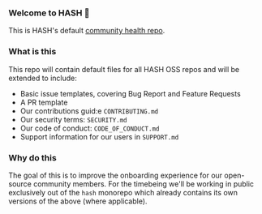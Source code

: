 ### Welcome to HASH 👋

This is HASH's default [community health repo](https://docs.github.com/en/communities/setting-up-your-project-for-healthy-contributions/creating-a-default-community-health-file).


### What is this

This repo will contain default files for all HASH OSS repos and will be extended to include:
- Basic issue templates, covering Bug Report and Feature Requests
- A PR template
- Our contributions guid:e `CONTRIBUTING.md`
- Our security terms: `SECURITY.md`
- Our code of conduct: `CODE_OF_CONDUCT.md`
- Support information for our users in `SUPPORT.md`


### Why do this

The goal of this is to improve the onboarding experience for our open-source community members. For the timebeing we'll be working in public exclusively out of the `hash` monorepo which already contains its own versions of the above (where applicable).
